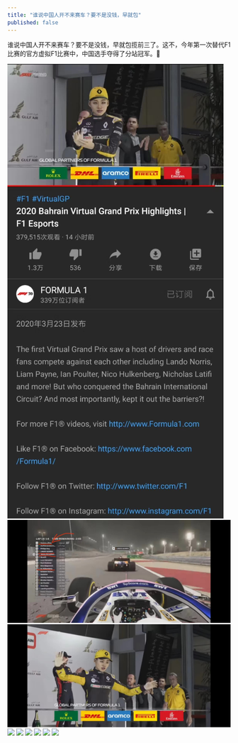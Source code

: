 ```yaml
---
title: "谁说中国人开不来赛车？要不是没钱，早就包"
published: false
---
```

谁说中国人开不来赛车？要不是没钱，早就包揽前三了。这不，今年第一次替代F1比赛的官方虚拟F1比赛中，中国选手夺得了分站冠军。

![](./1.jpg)
![](./2.jpg)
![](./3.jpg)
![](./4.jpg)
![](./5.jpg)
![](./6.jpg)
![](./7.jpg)
![](./8.jpg)
![](./9.jpg)
